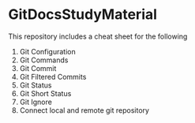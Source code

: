 # GitDocsStudyMaterial

This repository includes a cheat sheet for the following
1.	Git Configuration
2.	Git Commands
3.	Git Commit
4.	Git Filtered Commits
5.	Git Status
6.	Git Short Status
7.	Git Ignore
8.	Connect local and remote git repository

